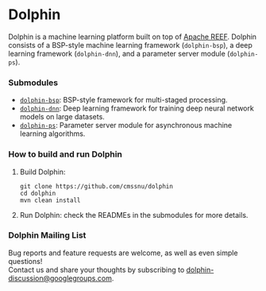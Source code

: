 Dolphin
=======

Dolphin is a machine learning platform built on top of [Apache REEF](http://reef.incubator.apache.org/). Dolphin consists of a BSP-style machine learning framework (`dolphin-bsp`), a deep learning framework (`dolphin-dnn`), and a parameter server module (`dolphin-ps`).

### Submodules

* [`dolphin-bsp`](dolphin-bsp/README.md): BSP-style framework for multi-staged processing.
* [`dolphin-dnn`](dolphin-dnn/README.md): Deep learning framework for training deep neural network models on large datasets.
* [`dolphin-ps`](dolphin-ps/README.md): Parameter server module for asynchronous machine learning algorithms.

### How to build and run Dolphin
1. Build Dolphin:
    ```
    git clone https://github.com/cmssnu/dolphin
    cd dolphin
    mvn clean install
    ```


2. Run Dolphin: check the READMEs in the submodules for more details.

### Dolphin Mailing List
Bug reports and feature requests are welcome, as well as even simple questions!  
Contact us and share your thoughts by subscribing to dolphin-discussion@googlegroups.com.
